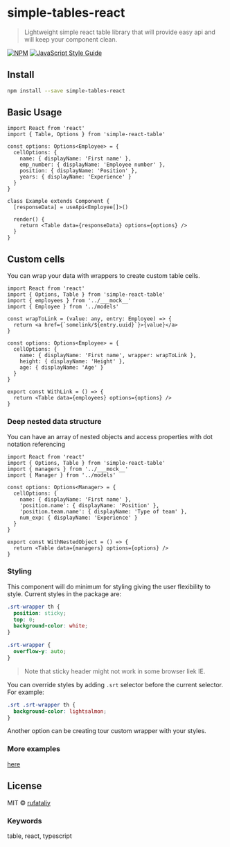 # simple-tables-react

> Lightweight simple react table library that will provide easy api and will keep your component clean.

[![NPM](https://img.shields.io/npm/v/simple-tables-react.svg)](https://www.npmjs.com/package/simple-tables-react) [![JavaScript Style Guide](https://img.shields.io/badge/code_style-standard-brightgreen.svg)](https://standardjs.com)

## Install

```bash
npm install --save simple-tables-react
```

## Basic Usage

```tsx
import React from 'react'
import { Table, Options } from 'simple-react-table'

const options: Options<Employee> = {
  cellOptions: {
    name: { displayName: 'First name' },
    emp_number: { displayName: 'Employee number' },
    position: { displayName: 'Position' },
    years: { displayName: 'Experience' }
  }
}

class Example extends Component {
  [responseData] = useApi<Employee[]>()

  render() {
    return <Table data={responseData} options={options} />
  }
}
```

## Custom cells

You can wrap your data with wrappers to create custom table cells.

```tsx
import React from 'react'
import { Options, Table } from 'simple-react-table'
import { employees } from '../___mock__'
import { Employee } from '../models'

const wrapToLink = (value: any, entry: Employee) => {
  return <a href={`somelink/${entry.uuid}`}>{value}</a>
}

const options: Options<Employee> = {
  cellOptions: {
    name: { displayName: 'First name', wrapper: wrapToLink },
    height: { displayName: 'Height' },
    age: { displayName: 'Age' }
  }
}

export const WithLink = () => {
  return <Table data={employees} options={options} />
}
```

### Deep nested data structure

You can have an array of nested objects and access properties with dot notation referencing

```tsx
import React from 'react'
import { Options, Table } from 'simple-react-table'
import { managers } from '../___mock__'
import { Manager } from '../models'

const options: Options<Manager> = {
  cellOptions: {
    name: { displayName: 'First name' },
    'position.name': { displayName: 'Position' },
    'position.team.name': { displayName: 'Type of team' },
    num_exp: { displayName: 'Experience' }
  }
}

export const WithNestedObject = () => {
  return <Table data={managers} options={options} />
}
```

### Styling

This component will do minimum for styling giving the user flexibility to style.
Current styles in the package are:

```css
.srt-wrapper th {
  position: sticky;
  top: 0;
  background-color: white;
}

.srt-wrapper {
  overflow-y: auto;
}
```

> Note that sticky header might not work in some browser liek IE.

You can override styles by adding `.srt` selector before the current selector. For example:

```css
.srt .srt-wrapper th {
  background-color: lightsalmon;
}
```

Another option can be creating tour custom wrapper with your styles.

### More examples

[here](https://rufataliy.github.io/simple-tables-react/)

## License

MIT © [rufataliy](https://github.com/rufataliy)

### Keywords

table, react, typescript
